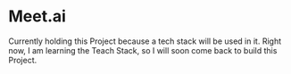 # Meet.ai
Currently holding this Project because a tech stack  will be used in it. 
Right now,  I am learning the Teach Stack, so I will soon come back to build this Project.
